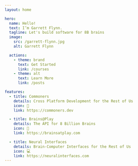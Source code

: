 ```yaml
---
layout: home

hero:
  name: Hello!
  text: I’m Garrett Flynn.
  tagline: Let's build software for 8B brains
  image:
    src: /garrett-flynn.jpg
    alt: Garrett Flynn

  actions:
    - theme: brand
      text: Get Started
      link: /courses
    - theme: alt
      text: Learn More
      link: /posts

features:
  - title: Commoners
    details: Cross Platform Development for the Rest of Us
    icon: 📲
    link: https://commoners.dev

  - title: Brains@Play
    details: The API for 8 Billion Brains
    icon: 🧠
    link: https://brainsatplay.com

  - title: Neural Interfaces
    details: Brain-Computer Interfaces for the Rest of Us
    icon: 💻
    link: https://neuralinterfaces.com
---
```

